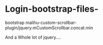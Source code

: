 # Login-bootstrap-files-

bootstrap
malihu-custom-scrollbar-plugin/jquery.mCustomScrollbar.concat.min

And a Whole lot of jquery....
